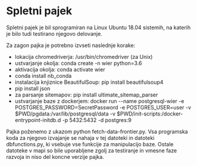 # Spletni pajek

Spletni pajek je bil sprogramiran na Linux Ubuntu 18.04 sistemih, na katerih je bilo tudi testirano njegovo delovanje.

Za zagon pajka je potrebno izvseti naslednje korake:
+ lokacija chromedriverja: /usr/bin/chromedriver (za Unix)
+ ustvarjanje okolja: conda create -n wier python=3.6
+ aktivacija okolja: conda activate wier
+ conda install nb_conda
+ instalacija knjiznice BeautifulSoup: pip install beautifulsoup4
+ pip install json
+ za parsanje sitemapov: pip install ultimate_sitemap_parser
+ ustvarjanje baze z dockerjem: docker run --name postgresql-wier -e POSTGRES_PASSWORD=SecretPassword -e POSTGRES_USER=user -v $PWD/pgdata:/var/lib/postgresql/data -v $PWD/init-scripts:/docker-entrypoint-initdb.d -p 5432:5432 -d postgres:9

Pajka poženemo z ukazom python fetch-data-frontier.py. Vsa programska koda za njegovo izvajanje se nahaja v tej datoteki in datoteki dbfunctions.py, ki vsebuje vse funkcije za manipulacijo baze. Ostale datoteke v mapi so bile uporabljene zgolj za testiranje in vmesne faze razvoja in niso del koncne verzije pajka.
